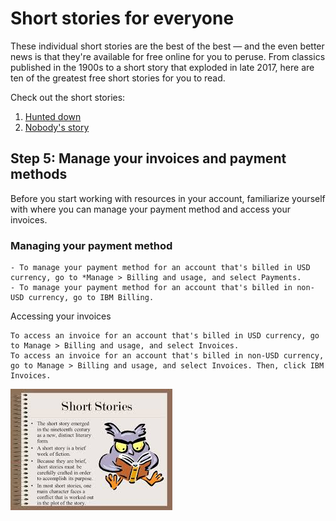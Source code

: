 # Short stories for everyone

These individual short stories are the best of the best — and the even better news is that they're available for free online for you to peruse. From classics published in the 1900s to a short story that exploded in late 2017, here are ten of the greatest free short stories for you to read.

Check out the short stories:
1. [Hunted down]({{site.link1}})
2. [Nobody's story]({{site.link2}})

## Step 5: Manage your invoices and payment methods

Before you start working with resources in your account, familiarize yourself with where you can manage your payment method and access your invoices.
### Managing your payment method
    - To manage your payment method for an account that's billed in USD currency, go to *Manage > Billing and usage, and select Payments.
    - To manage your payment method for an account that's billed in non-USD currency, go to IBM Billing.

Accessing your invoices

    To access an invoice for an account that's billed in USD currency, go to Manage > Billing and usage, and select Invoices.
    To access an invoice for an account that's billed in non-USD currency, go to Manage > Billing and usage, and select Invoices. Then, click IBM Invoices.



![sampleimagefile](280520112027.jpg)

